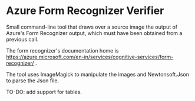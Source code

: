 # Azure Form Recognizer Verifier

Small command-line tool that draws over a source image the output of Azure's Form Recognizer output, which must have been obtained from a previous call.

The form recognizer's documentation home is https://azure.microsoft.com/en-in/services/cognitive-services/form-recognizer/ .

The tool uses ImageMagick to manipulate the images and Newtonsoft.Json to parse the Json file.

TO-DO: add support for tables.
